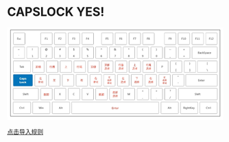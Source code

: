# CAPSLOCK YES!

![key-bitmap](assets/key-bitmap.jpg)

[点击导入规则](karabiner://karabiner/assets/complex_modifications/import?url=https://raw.githubusercontent.com/lianginx/capslock-yes/master/capslock-yes.json)
